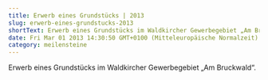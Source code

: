```yaml
---
title: Erwerb eines Grundstücks | 2013
slug: erwerb-eines-grundstucks-2013
shortText: Erwerb eines Grundstücks im Waldkircher Gewerbegebiet „Am Bruckwald“.
date: Fri Mar 01 2013 14:30:50 GMT+0100 (Mitteleuropäische Normalzeit)
category: meilensteine
---
```


Erwerb eines Grundstücks im Waldkircher Gewerbegebiet „Am Bruckwald“.


<!--more-->

